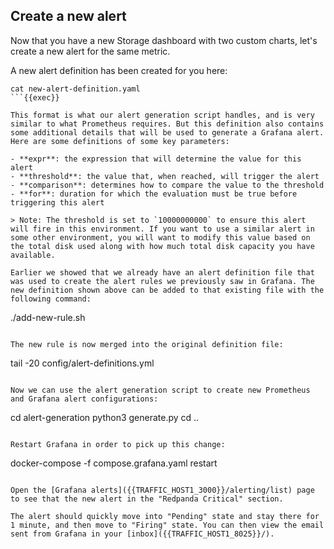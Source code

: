 ## Create a new alert

Now that you have a new Storage dashboard with two custom charts, let's create a new alert for the same metric.

A new alert definition has been created for you here:

```
cat new-alert-definition.yaml
```{{exec}}

This format is what our alert generation script handles, and is very similar to what Prometheus requires. But this definition also contains some additional details that will be used to generate a Grafana alert. Here are some definitions of some key parameters:

- **expr**: the expression that will determine the value for this alert
- **threshold**: the value that, when reached, will trigger the alert
- **comparison**: determines how to compare the value to the threshold
- **for**: duration for which the evaluation must be true before triggering this alert

> Note: The threshold is set to `10000000000` to ensure this alert will fire in this environment. If you want to use a similar alert in some other environment, you will want to modify this value based on the total disk used along with how much total disk capacity you have available.

Earlier we showed that we already have an alert definition file that was used to create the alert rules we previously saw in Grafana. The new definition shown above can be added to that existing file with the following command:

```
./add-new-rule.sh
```{{exec}}

The new rule is now merged into the original definition file:

```
tail -20 config/alert-definitions.yml
```{{exec}}

Now we can use the alert generation script to create new Prometheus and Grafana alert configurations:

```
cd alert-generation
python3 generate.py
cd ..
```{{exec}}

Restart Grafana in order to pick up this change:

```
docker-compose -f compose.grafana.yaml restart
```{{exec}}

Open the [Grafana alerts]({{TRAFFIC_HOST1_3000}}/alerting/list) page to see that the new alert in the "Redpanda Critical" section.

The alert should quickly move into "Pending" state and stay there for 1 minute, and then move to "Firing" state. You can then view the email sent from Grafana in your [inbox]({{TRAFFIC_HOST1_8025}}/).

